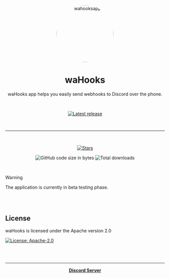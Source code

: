 <div align="center">

<p align="center">
    <img width="180px" style="border-radius: 50%" src="https://media.discordapp.net/attachments/1218206716626341991/1227211124273971261/20240409_135433.png?ex=6627946c&is=66151f6c&hm=f275fd001207acf385991f6f59ece88634799ffa9aead09d94d45d93eb6570ab&" alt="wahooksapp">
</p>

# waHooks
waHooks app helps you easily send webhooks to Discord over the phone.

<br/>

  [![Latest release](https://img.shields.io/github/v/release/vendetta-mod/VendettaManager?color=3AB8BA&display_name=release&label=Latest&style=for-the-badge)](https://github.com/warfdev/wahooks-app/releases/latest)

<br>

---

<br>

  [![Stars](https://img.shields.io/github/stars/warfdev/wahooks-app?logo=github&style=for-the-badge)](https://github.com/warfdev/wahooks-app/stargazers)
  
  ![GitHub code size in bytes](https://img.shields.io/github/languages/code-size/warfdev/wahooks-app?logo=github&logoColor=%23fff&style=for-the-badge)
  ![Total downloads](https://img.shields.io/github/downloads/warfdev/wahooks-app/total?style=for-the-badge&logo=github&label=Downloads%20(Total)&color=blue)

</div>



<br/>

> [!WARNING]
> The application is currently in beta testing phase.

<br/>

<br/>

License
---
waHooks is licensed under the Apache version 2.0

[![License: Apache-2.0](https://img.shields.io/badge/License-Apache%20v2.0-blue.svg?style=for-the-badge)](https://github.com/warfdev/wahooks-app/blob/master/LICENSE)


<br/>
<br/>

---


<div align="center">

<strong>[ Discord Server ](https://discord.com/invite/msk8n4ESMT)</strong>

</div>

